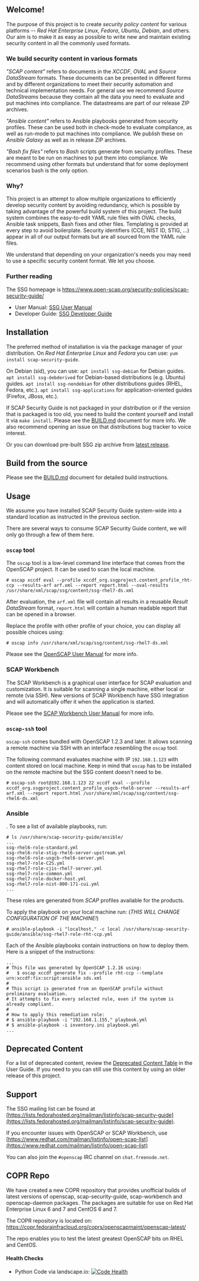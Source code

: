 ## Welcome!
The purpose of this project is to create *security policy content* for various
platforms -- *Red Hat Enterprise Linux*, *Fedora*, *Ubuntu*, *Debian*, and others.
Our aim is to make it as easy as possible to write new and maintain existing
security content in all the commonly used formats.

### We build security content in various formats

*"SCAP content"* refers to documents  in the *XCCDF*, *OVAL* and
*Source DataStream* formats.  These documents can be presented
in different forms and by different organizations to meet their security
automation and technical implementation needs.  For general use we
recommend *Source DataStreams* because they contain all the data you
need to evaluate and put machines into compliance. The datastreams are
part of our release ZIP archives.

*"Ansible content"* refers to Ansible playbooks generated from security
profiles.  These can be used both in check-mode to evaluate compliance,
as well as run-mode to put machines into compliance.  We publish these
on *Ansible Galaxy* as well as in release ZIP archives.

*"Bash fix files"* refers to *Bash* scripts generate from security
profiles.  These are meant to be run on machines to put them into
compliance.  We recommend using other formats but understand that for
some deployment scenarios bash is the only option.

### Why?

This project is an attempt to allow multiple organizations to
efficiently develop security content by avoiding redundancy, which is
possible by taking advantage of the powerful build system of this project.
The build system combines the easy-to-edit YAML rule files with OVAL checks,
Ansible task snippets, Bash fixes and other files. Templating is provided
at every step to avoid boilerplate. Security identifiers (CCE, NIST ID, STIG, ...)
appear in all of our output formats but are all sourced from the YAML rule files.

We understand that depending on your organization's needs you may need
to use a specific security content format. We let you choose.

### Further reading

The SSG homepage is https://www.open-scap.org/security-policies/scap-security-guide/

 * User Manual: [SSG User Manual](https://github.com/OpenSCAP/scap-security-guide/blob/master/docs/manual/user_guide.adoc)
 * Developer Guide: [SSG Developer Guide](https://github.com/OpenSCAP/scap-security-guide/blob/master/docs/manual/developer_guide.adoc)

## Installation
The preferred method of installation is via the package manager of your
distribution. On *Red Hat Enterprise Linux* and *Fedora* you can use:
`yum install scap-security-guide`.

On Debian (sid), you can use:
`apt install ssg-debian` for Debian guides.
`apt install ssg-debderived` for Debian-based distributions (e.g. Ubuntu) guides.
`apt install ssg-nondebian` for other distributions guides (RHEL, Fedora, etc.).
`apt install ssg-applications` for application-oriented guides (Firefox, JBoss, etc.).

If SCAP Security Guide is not packaged in your distribution or if the
version that is packaged is too old, you need to build the content yourself
and install it via `make install`. Please see the [BUILD.md](BUILD.md)
document for more info. We also recommend opening an issue on that distributions
bug tracker to voice interest.

Or you can download pre-built SSG zip archive from [latest release](https://github.com/OpenSCAP/scap-security-guide/releases/latest).

## Build from the source
Please see the [BUILD.md](BUILD.md) document for detailed build instructions.

## Usage
We assume you have installed SCAP Security Guide system-wide into a
standard location as instructed in the previous section.

There are several ways to consume SCAP Security Guide content, we will only
go through a few of them here.

### `oscap` tool
The `oscap` tool is a low-level command line interface that comes from
the OpenSCAP project. It can be used to scan the local machine.
```
# oscap xccdf eval --profile xccdf_org.ssgproject.content_profile_rht-ccp --results-arf arf.xml --report report.html --oval-results /usr/share/xml/scap/ssg/content/ssg-rhel7-ds.xml
```
After evaluation, the `arf.xml` file will contain all results in a reusable
*Result DataStream* format, `report.html` will contain a human readable
report that can be opened in a browser.

Replace the profile with other profile of your choice, you can display
all possible choices using:
```
# oscap info /usr/share/xml/scap/ssg/content/ssg-rhel7-ds.xml
```

Please see the [OpenSCAP User Manual](https://static.open-scap.org/openscap-1.2/oscap_user_manual.html)
for more info.

### SCAP Workbench
The SCAP Workbench is a graphical user interface for SCAP evaluation and
customization. It is suitable for scanning a single machine, either local
or remote (via SSH). New versions of SCAP Workbench have SSG integration
and will automatically offer it when the application is started.

Please see the [SCAP Workbench User Manual](https://static.open-scap.org/scap-workbench-1.1/)
for more info.

### `oscap-ssh` tool
`oscap-ssh` comes bundled with OpenSCAP 1.2.3 and later. It allows scanning
a remote machine via SSH with an interface resembling the `oscap` tool.

The following command evaluates machine with IP `192.168.1.123` with content
stored on local machine. Keep in mind that `oscap` has to be installed on the
remote machine but the SSG content doesn't need to be.
```
# oscap-ssh root@192.168.1.123 22 xccdf eval --profile xccdf_org.ssgproject.content_profile_usgcb-rhel6-server --results-arf arf.xml --report report.html /usr/share/xml/scap/ssg/content/ssg-rhel6-ds.xml
```

### Ansible
. To see a list of available playbooks, run:
```
# ls /usr/share/scap-security-guide/ansible/
...
ssg-rhel6-role-standard.yml
ssg-rhel6-role-stig-rhel6-server-upstream.yml
ssg-rhel6-role-usgcb-rhel6-server.yml
ssg-rhel7-role-C2S.yml
ssg-rhel7-role-cjis-rhel7-server.yml
ssg-rhel7-role-common.yml
ssg-rhel7-role-docker-host.yml
ssg-rhel7-role-nist-800-171-cui.yml
...
```
These roles are generated from *SCAP* profiles available for the products.

To apply the playbook on your local machine run: (*THIS WILL CHANGE CONFIGURATION OF THE MACHINE!*)
```
# ansible-playbook -i "localhost," -c local /usr/share/scap-security-guide/ansible/ssg-rhel7-role-rht-ccp.yml
```
Each of the Ansible playbooks contain instructions on how to deploy them. Here is a snippet of the instructions:
```
...
# This file was generated by OpenSCAP 1.2.16 using:
# 	$ oscap xccdf generate fix --profile rht-ccp --template urn:xccdf:fix:script:ansible sds.xml
#
# This script is generated from an OpenSCAP profile without preliminary evaluation.
# It attempts to fix every selected rule, even if the system is already compliant.
#
# How to apply this remediation role:
# $ ansible-playbook -i "192.168.1.155," playbook.yml
# $ ansible-playbook -i inventory.ini playbook.yml
...
```

## Deprecated Content

For a list of deprecated content, review the [Deprecated Content Table](https://github.com/OpenSCAP/scap-security-guide/blob/master/docs/manual/user_guide.adoc#deprecated-content)
in the User Guide. If you need to you can still use this content by using an older release of this project.

## Support

The SSG mailing list can be found at [https://lists.fedorahosted.org/mailman/listinfo/scap-security-guide](https://lists.fedorahosted.org/mailman/listinfo/scap-security-guide).

If you encounter issues with OpenSCAP or SCAP Workbench, use [https://www.redhat.com/mailman/listinfo/open-scap-list](https://www.redhat.com/mailman/listinfo/open-scap-list)

You can also join the `#openscap` IRC channel on `chat.freenode.net`.

## COPR Repo

We have created a new COPR repository that provides unofficial builds of latest versions of openscap, scap-security-guide, scap-workbench and openscap-daemon packages. The packages are suitable for use on Red Hat Enterprise Linux 6 and 7 and CentOS 6 and 7.

The COPR repository is located on:
https://copr.fedorainfracloud.org/coprs/openscapmaint/openscap-latest/

The repo enables you to test the latest greatest OpenSCAP bits on RHEL and CentOS.

#### Health Checks
* Python Code via landscape.io: [![Code Health](https://landscape.io/github/OpenSCAP/scap-security-guide/master/landscape.png)](https://landscape.io/github/OpenSCAP/scap-security-guide/master)
